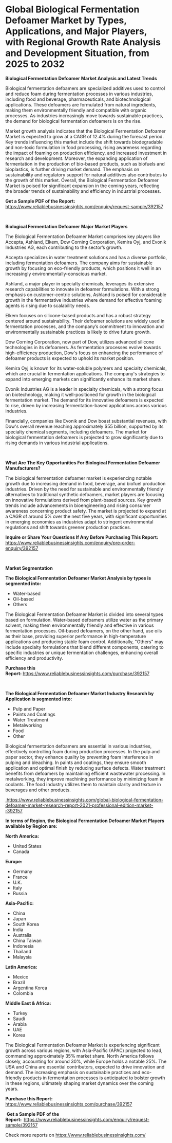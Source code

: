 <p><h1>Global Biological Fermentation Defoamer Market by Types, Applications, and Major Players, with Regional Growth Rate Analysis and Development Situation, from 2025 to 2032</h1></p><p><strong>Biological Fermentation Defoamer Market Analysis and Latest Trends</strong></p>
<p><p>Biological fermentation defoamers are specialized additives used to control and reduce foam during fermentation processes in various industries, including food and beverage, pharmaceuticals, and biotechnological applications. These defoamers are formulated from natural ingredients, making them environmentally friendly and compatible with organic processes. As industries increasingly move towards sustainable practices, the demand for biological fermentation defoamers is on the rise.</p><p>Market growth analysis indicates that the Biological Fermentation Defoamer Market is expected to grow at a CAGR of 12.4% during the forecast period. Key trends influencing this market include the shift towards biodegradable and non-toxic formulation in food processing, rising awareness regarding the impact of foaming on production efficiency, and increased investment in research and development. Moreover, the expanding application of fermentation in the production of bio-based products, such as biofuels and bioplastics, is further driving market demand. The emphasis on sustainability and regulatory support for natural additives also contributes to the growth of this market. Overall, the Biological Fermentation Defoamer Market is poised for significant expansion in the coming years, reflecting the broader trends of sustainability and efficiency in industrial processes.</p></p>
<p><strong>Get a Sample PDF of the Report:&nbsp;</strong> <a href="https://www.reliablebusinessinsights.com/enquiry/request-sample/392157?utm_campaign=39&utm_medium=2&utm_source=Github&utm_content=ia&utm_term=17012025&utm_id=biological-fermentation-defoamer">https://www.reliablebusinessinsights.com/enquiry/request-sample/392157</a></p>
<p>&nbsp;</p>
<p><strong>Biological Fermentation Defoamer Major Market Players</strong></p>
<p><p>The Biological Fermentation Defoamer Market comprises key players like Accepta, Ashland, Elkem, Dow Corning Corporation, Kemira Oyj, and Evonik Industries AG, each contributing to the sector’s growth.</p><p>Accepta specializes in water treatment solutions and has a diverse portfolio, including fermentation defoamers. The company aims for sustainable growth by focusing on eco-friendly products, which positions it well in an increasingly environmentally-conscious market.</p><p>Ashland, a major player in specialty chemicals, leverages its extensive research capabilities to innovate in defoamer formulations. With a strong emphasis on customer-centric solutions, Ashland is poised for considerable growth in the fermentative industries where demand for effective foaming agents is rising due to scalability needs. </p><p>Elkem focuses on silicone-based products and has a robust strategy centered around sustainability. Their defoamer solutions are widely used in fermentation processes, and the company’s commitment to innovation and environmentally sustainable practices is likely to drive future growth.</p><p>Dow Corning Corporation, now part of Dow, utilizes advanced silicone technologies in its defoamers. As fermentation processes evolve towards high-efficiency production, Dow's focus on enhancing the performance of defoamer products is expected to uphold its market position.</p><p>Kemira Oyj is known for its water-soluble polymers and specialty chemicals, which are crucial in fermentation applications. The company's strategies to expand into emerging markets can significantly enhance its market share.</p><p>Evonik Industries AG is a leader in specialty chemicals, with a strong focus on biotechnology, making it well-positioned for growth in the biological fermentation market. The demand for its innovative defoamers is expected to rise, driven by increasing fermentation-based applications across various industries.</p><p>Financially, companies like Evonik and Dow boast substantial revenues, with Dow's overall revenue reaching approximately $55 billion, supported by its specialty chemical segments, including defoamers. The market for biological fermentation defoamers is projected to grow significantly due to rising demands in various industrial applications.</p></p>
<p>&nbsp;</p>
<p><strong>What Are The Key Opportunities For Biological Fermentation Defoamer Manufacturers?</strong></p>
<p><p>The biological fermentation defoamer market is experiencing notable growth due to increasing demand in food, beverage, and biofuel production industries. Driven by the need for sustainable and environmentally friendly alternatives to traditional synthetic defoamers, market players are focusing on innovative formulations derived from plant-based sources. Key growth trends include advancements in bioengineering and rising consumer awareness concerning product safety. The market is projected to expand at a CAGR of around 5% over the next five years, with significant opportunities in emerging economies as industries adapt to stringent environmental regulations and shift towards greener production practices.</p></p>
<p><strong>Inquire or Share Your Questions If Any Before Purchasing This Report:</strong> <a href="https://www.reliablebusinessinsights.com/enquiry/pre-order-enquiry/392157?utm_campaign=39&utm_medium=2&utm_source=Github&utm_content=ia&utm_term=17012025&utm_id=biological-fermentation-defoamer">https://www.reliablebusinessinsights.com/enquiry/pre-order-enquiry/392157</a></p>
<p>&nbsp;</p>
<p><strong>Market Segmentation</strong></p>
<p><strong>The Biological Fermentation Defoamer Market Analysis by types is segmented into:</strong></p>
<p><ul><li>Water-based</li><li>Oil-based</li><li>Others</li></ul></p>
<p><p>The Biological Fermentation Defoamer Market is divided into several types based on formulation. Water-based defoamers utilize water as the primary solvent, making them environmentally friendly and effective in various fermentation processes. Oil-based defoamers, on the other hand, use oils as their base, providing superior performance in high-temperature applications and producing stable foam control. Additionally, "Others" may include specialty formulations that blend different components, catering to specific industries or unique fermentation challenges, enhancing overall efficiency and productivity.</p></p>
<p><strong>Purchase this Report:&nbsp;</strong><a href="https://www.reliablebusinessinsights.com/purchase/392157?utm_campaign=39&utm_medium=2&utm_source=Github&utm_content=ia&utm_term=17012025&utm_id=biological-fermentation-defoamer">https://www.reliablebusinessinsights.com/purchase/392157</a></p>
<p>&nbsp;</p>
<p><strong>The Biological Fermentation Defoamer Market Industry Research by Application is segmented into:</strong></p>
<p><ul><li>Pulp and Paper</li><li>Paints and Coatings</li><li>Water Treatment</li><li>Metalworking</li><li>Food</li><li>Other</li></ul></p>
<p><p>Biological fermentation defoamers are essential in various industries, effectively controlling foam during production processes. In the pulp and paper sector, they enhance quality by preventing foam interference in pulping and bleaching. In paints and coatings, they ensure smooth application and optimal finish by reducing surface defects. Water treatment benefits from defoamers by maintaining efficient wastewater processing. In metalworking, they improve machining performance by minimizing foam in coolants. The food industry utilizes them to maintain clarity and texture in beverages and other products.</p></p>
<p><a href="https://www.reliablebusinessinsights.com/global-biological-fermentation-defoamer-market-research-report-2021-professional-edition-market-r392157?utm_campaign=39&utm_medium=2&utm_source=Github&utm_content=ia&utm_term=17012025&utm_id=biological-fermentation-defoamer">&nbsp;https://www.reliablebusinessinsights.com/global-biological-fermentation-defoamer-market-research-report-2021-professional-edition-market-r392157</a></p>
<p><strong>In terms of Region, the Biological Fermentation Defoamer Market Players available by Region are:</strong></p>
<p>
    <p> <strong> North America: </strong>
        <ul>
            <li>United States</li>
            <li>Canada</li>
        </ul>
        </p> 
    <p> <strong> Europe: </strong>
        <ul>
            <li>Germany</li>
            <li>France</li>
            <li>U.K.</li>
            <li>Italy</li>
            <li>Russia</li>
        </ul>
        </p> 
    <p> <strong> Asia-Pacific: </strong>
        <ul>
            <li>China</li>
            <li>Japan</li>
            <li>South Korea</li>
            <li>India</li>
            <li>Australia</li>
            <li>China Taiwan</li>
            <li>Indonesia</li>
            <li>Thailand</li>
            <li>Malaysia</li>
        </ul>
        </p> 
    <p> <strong> Latin America: </strong>
        <ul>
            <li>Mexico</li>
            <li>Brazil</li>
            <li>Argentina Korea</li>
            <li>Colombia</li>
        </ul>
        </p> 
    <p> <strong> Middle East & Africa: </strong>
        <ul>
            <li>Turkey</li>
            <li>Saudi</li>
            <li>Arabia</li>
            <li>UAE</li>
            <li>Korea</li>
        </ul>
    </p>
    </p>
<p><p>The Biological Fermentation Defoamer Market is experiencing significant growth across various regions, with Asia-Pacific (APAC) projected to lead, commanding approximately 35% market share. North America follows closely, accounting for around 30%, while Europe holds a notable 25%. The USA and China are essential contributors, expected to drive innovation and demand. The increasing emphasis on sustainable practices and eco-friendly products in fermentation processes is anticipated to bolster growth in these regions, ultimately shaping market dynamics over the coming years.</p></p>
<p><strong>Purchase this Report: </strong><a href="https://www.reliablebusinessinsights.com/purchase/392157?utm_campaign=39&utm_medium=2&utm_source=Github&utm_content=ia&utm_term=17012025&utm_id=biological-fermentation-defoamer">https://www.reliablebusinessinsights.com/purchase/392157</a></p>
<p>&nbsp;<strong>Get a Sample PDF of the Report:&nbsp;&nbsp;</strong><a href="https://www.reliablebusinessinsights.com/enquiry/request-sample/392157?utm_campaign=39&utm_medium=2&utm_source=Github&utm_content=ia&utm_term=17012025&utm_id=biological-fermentation-defoamer">https://www.reliablebusinessinsights.com/enquiry/request-sample/392157</a></p>
<p><strong></strong></p>
<p>Check more reports on <a href="https://www.reliablebusinessinsights.com/?utm_campaign=39&utm_medium=2&utm_source=Github&utm_content=ia&utm_term=17012025&utm_id=biological-fermentation-defoamer">https://www.reliablebusinessinsights.com/</a></p>